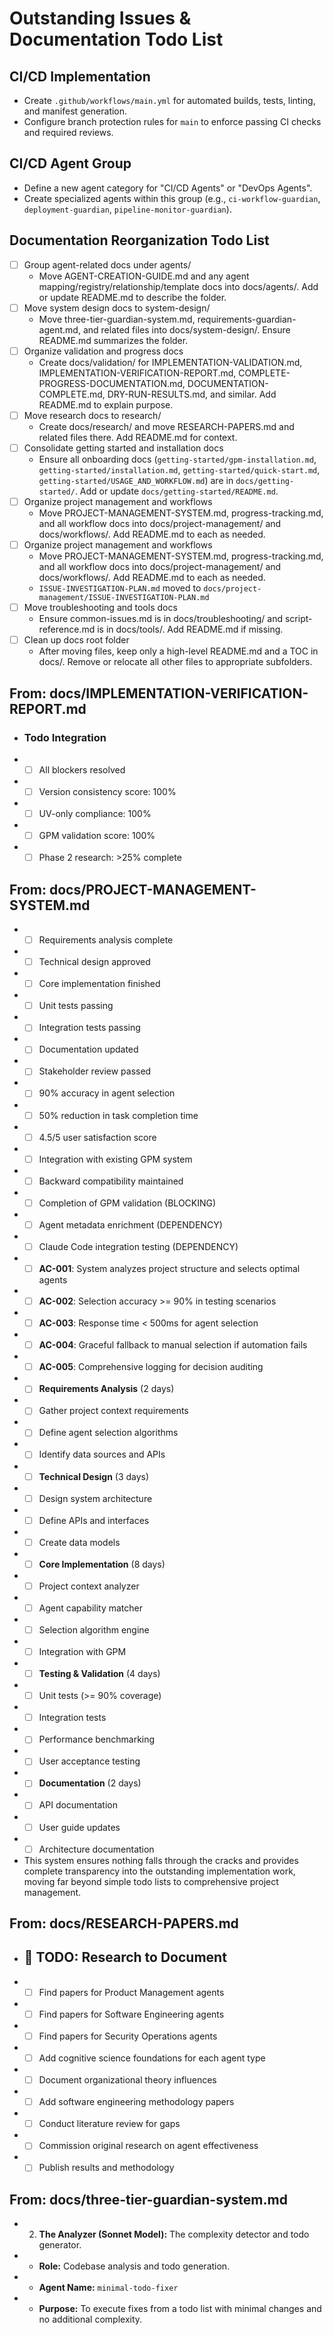 # Outstanding Issues & Documentation Todo List

## CI/CD Implementation
- Create `.github/workflows/main.yml` for automated builds, tests, linting, and manifest generation.
- Configure branch protection rules for `main` to enforce passing CI checks and required reviews.

## CI/CD Agent Group
- Define a new agent category for "CI/CD Agents" or "DevOps Agents".
- Create specialized agents within this group (e.g., `ci-workflow-guardian`, `deployment-guardian`, `pipeline-monitor-guardian`).

## Documentation Reorganization Todo List

- [ ] Group agent-related docs under agents/
	- Move AGENT-CREATION-GUIDE.md and any agent mapping/registry/relationship/template docs into docs/agents/. Add or update README.md to describe the folder.
- [ ] Move system design docs to system-design/
	- Move three-tier-guardian-system.md, requirements-guardian-agent.md, and related files into docs/system-design/. Ensure README.md summarizes the folder.
- [ ] Organize validation and progress docs
	- Create docs/validation/ for IMPLEMENTATION-VALIDATION.md, IMPLEMENTATION-VERIFICATION-REPORT.md, COMPLETE-PROGRESS-DOCUMENTATION.md, DOCUMENTATION-COMPLETE.md, DRY-RUN-RESULTS.md, and similar. Add README.md to explain purpose.
- [ ] Move research docs to research/
	- Create docs/research/ and move RESEARCH-PAPERS.md and related files there. Add README.md for context.
- [ ] Consolidate getting started and installation docs
	- Ensure all onboarding docs (`getting-started/gpm-installation.md`, `getting-started/installation.md`, `getting-started/quick-start.md`, `getting-started/USAGE_AND_WORKFLOW.md`) are in `docs/getting-started/`. Add or update `docs/getting-started/README.md`.
- [ ] Organize project management and workflows
	- Move PROJECT-MANAGEMENT-SYSTEM.md, progress-tracking.md, and all workflow docs into docs/project-management/ and docs/workflows/. Add README.md to each as needed.
- [ ] Organize project management and workflows
	- Move PROJECT-MANAGEMENT-SYSTEM.md, progress-tracking.md, and all workflow docs into docs/project-management/ and docs/workflows/. Add README.md to each as needed.
	- `ISSUE-INVESTIGATION-PLAN.md` moved to `docs/project-management/ISSUE-INVESTIGATION-PLAN.md`
- [ ] Move troubleshooting and tools docs
	- Ensure common-issues.md is in docs/troubleshooting/ and script-reference.md is in docs/tools/. Add README.md if missing.
- [ ] Clean up docs root folder
	- After moving files, keep only a high-level README.md and a TOC in docs/. Remove or relocate all other files to appropriate subfolders.

## From: docs/IMPLEMENTATION-VERIFICATION-REPORT.md
- ### **Todo Integration**
- - [ ] All blockers resolved
- - [ ] Version consistency score: 100%
- - [ ] UV-only compliance: 100%
- - [ ] GPM validation score: 100%
- - [ ] Phase 2 research: >25% complete

## From: docs/PROJECT-MANAGEMENT-SYSTEM.md
- - [ ] Requirements analysis complete
- - [ ] Technical design approved
- - [ ] Core implementation finished
- - [ ] Unit tests passing
- - [ ] Integration tests passing
- - [ ] Documentation updated
- - [ ] Stakeholder review passed
- - [ ] 90% accuracy in agent selection
- - [ ] 50% reduction in task completion time
- - [ ] 4.5/5 user satisfaction score
- - [ ] Integration with existing GPM system
- - [ ] Backward compatibility maintained
- - [ ] Completion of GPM validation (BLOCKING)
- - [ ] Agent metadata enrichment (DEPENDENCY)
- - [ ] Claude Code integration testing (DEPENDENCY)
- - [ ] **AC-001**: System analyzes project structure and selects optimal agents
- - [ ] **AC-002**: Selection accuracy >= 90% in testing scenarios
- - [ ] **AC-003**: Response time < 500ms for agent selection
- - [ ] **AC-004**: Graceful fallback to manual selection if automation fails
- - [ ] **AC-005**: Comprehensive logging for decision auditing
- - [ ] **Requirements Analysis** (2 days)
- - [ ] Gather project context requirements
- - [ ] Define agent selection algorithms
- - [ ] Identify data sources and APIs
- - [ ] **Technical Design** (3 days)
- - [ ] Design system architecture
- - [ ] Define APIs and interfaces
- - [ ] Create data models
- - [ ] **Core Implementation** (8 days)
- - [ ] Project context analyzer
- - [ ] Agent capability matcher
- - [ ] Selection algorithm engine
- - [ ] Integration with GPM
- - [ ] **Testing & Validation** (4 days)
- - [ ] Unit tests (>= 90% coverage)
- - [ ] Integration tests
- - [ ] Performance benchmarking
- - [ ] User acceptance testing
- - [ ] **Documentation** (2 days)
- - [ ] API documentation
- - [ ] User guide updates
- - [ ] Architecture documentation
- This system ensures nothing falls through the cracks and provides complete transparency into the outstanding implementation work, moving far beyond simple todo lists to comprehensive project management.

## From: docs/RESEARCH-PAPERS.md
- ## 📌 TODO: Research to Document
- - [ ] Find papers for Product Management agents
- - [ ] Find papers for Software Engineering agents
- - [ ] Find papers for Security Operations agents
- - [ ] Add cognitive science foundations for each agent type
- - [ ] Document organizational theory influences
- - [ ] Add software engineering methodology papers
- - [ ] Conduct literature review for gaps
- - [ ] Commission original research on agent effectiveness
- - [ ] Publish results and methodology

## From: docs/three-tier-guardian-system.md
- 2.  **The Analyzer (Sonnet Model):** The complexity detector and todo generator.
- -   **Role:** Codebase analysis and todo generation.
- -   **Agent Name:** `minimal-todo-fixer`
- -   **Purpose:** To execute fixes from a todo list with minimal changes and no additional complexity.
